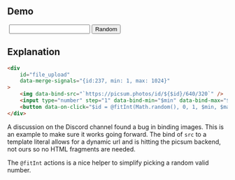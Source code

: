 ## Demo

<div
    id="file_upload"
    data-merge-signals="{id:237, min: 1, max: 1024}"
>
    <img class="rounded ring-4 ring-accent" data-bind-src="`https://picsum.photos/id/${$id}/640/320`" />
    <input class="input input-bordered" type="number" step="1" data-bind-min="$min" data-bind-max="$max" data-model="id">
    <button class="btn btn-primary" data-on-click="$id = @fitInt(Math.random(), 0, 1, $min, $max)">Random</button>
</div>

## Explanation

```html
<div
    id="file_upload"
    data-merge-signals="{id:237, min: 1, max: 1024}"
>
    <img data-bind-src="`https://picsum.photos/id/${$id}/640/320`" />
    <input type="number" step="1" data-bind-min="$min" data-bind-max="$max" data-model="id">
    <button data-on-click="$id = @fitInt(Math.random(), 0, 1, $min, $max)">Random</button>
</div>
```

A discussion on the Discord channel found a bug in binding images.  This is an example to make sure it works going forward.  The bind of `src` to a template literal allows for a dynamic url and is hitting the picsum backend, not ours so no HTML fragments are needed.

The `@fitInt` actions is a nice helper to simplify picking a random valid number.
